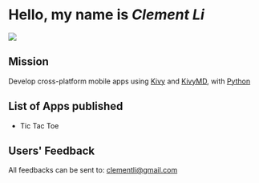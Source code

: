 # Hello, my name is *Clement Li*

![](https://photos.google.com/album/AF1QipMac5d93bVe6J35BYn9gZcgqqS_zefH8ZaJv1dd/photo/AF1QipMU-pm8301E7A4-5Uoxc5SS9CuA-iLZj7KX9EHh)

## Mission
Develop cross-platform mobile apps using [Kivy](https://kivy.org/) and [KivyMD](https://kivymd.readthedocs.io/en/latest/), with [Python](https://www.python.org/)

## List of Apps published
- Tic Tac Toe

## Users' Feedback
All feedbacks can be sent to: <clementli@gmail.com>
